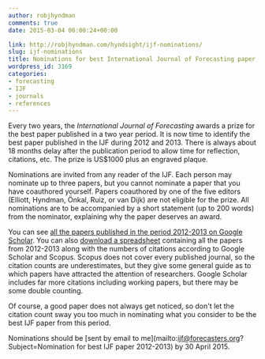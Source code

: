 ```yaml
---
author: robjhyndman
comments: true
date: 2015-03-04 06:00:24+00:00

link: http://robjhyndman.com/hyndsight/ijf-nominations/
slug: ijf-nominations
title: Nominations for best International Journal of Forecasting paper, 2012-2013
wordpress_id: 3169
categories:
- forecasting
- IJF
- journals
- references
---
```


Every two years, the _International Journal of Forecasting_ awards a prize for the best paper published in a two year period. It is now time to identify the best paper published in the IJF during 2012 and 2013. There is always about 18 months delay after the publication period to allow time for reflection, citations, etc. The prize is US$1000 plus an engraved plaque.<!-- more -->

Nominations are invited from any reader of the IJF. Each person may nominate up to three papers, but you cannot nominate a paper that you have coauthored yourself. Papers coauthored by one of the five editors (Elliott, Hyndman, Önkal, Ruiz, or van Dijk) are not eligible for the prize. All nominations are to be accompanied by a short statement (up to 200 words) from the nominator, explaining why the paper deserves an award.

You can see [all the papers published in the period 2012-2013 on Google Scholar](http://goo.gl/cwzp7z). You can also [download a spreadsheet](http://robjhyndman.com/ijf2012-2013.xlsx) containing all the papers from 2012-2013 along with the numbers of citations according to Google Scholar and Scopus. Scopus does not cover every published journal, so the citation counts are underestimates, but they give some general guide as to which papers have attracted the attention of researchers. Google Scholar includes far more citations including working papers, but there may be some double counting.

Of course, a good paper does not always get noticed, so don't let the citation count sway you too much in nominating what you consider to be the best IJF paper from this period.

Nominations should be [sent by email to me](mailto:ijf@forecasters.org?Subject=Nomination for best IJF paper 2012-2013) by 30 April 2015.


